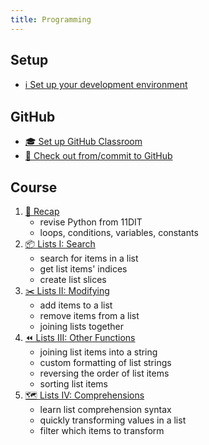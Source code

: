```yaml
---
title: Programming
---
```


## Setup

- [ℹ️ Set up your development environment](../../classroom/setup.md)

## GitHub

- [🎓 Set up GitHub Classroom](../../classroom/classroom.md)
- [📡 Check out from/commit to GitHub](../../classroom/github.md)

## Course

1. [🐍 Recap](recap.md)
    - revise Python from 11DIT
    - loops, conditions, variables, constants
2. [📦 Lists I: Search](lists-01-search.md)
    - search for items in a list
    - get list items' indices
    - create list slices
3. [✂️ Lists II: Modifying](lists-02-modifying.md)
    - add items to a list
    - remove items from a list
    - joining lists together
4. [⏪ Lists III: Other Functions](lists-03-functions.md)
    - joining list items into a string
    - custom formatting of list strings
    - reversing the order of list items
    - sorting list items
5. [🗺 Lists IV: Comprehensions](lists-04-comprehensions.md)
    - learn list comprehension syntax
    - quickly transforming values in a list
    - filter which items to transform
